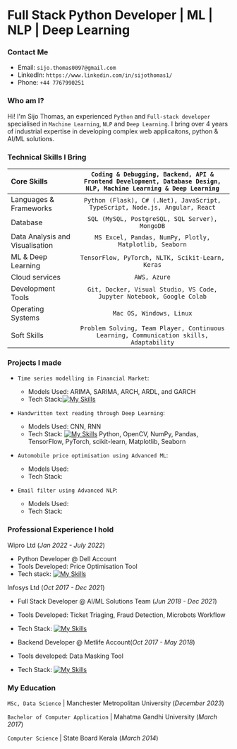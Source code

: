 # Full Stack Python Developer | ML | NLP | Deep Learning

### Contact Me

- Email: `sijo.thomas0097@gmail.com`
- LinkedIn: `https://www.linkedin.com/in/sijothomas1/`
- Phone: `+44 7767990251`


### Who am I?
Hi! I'm Sijo Thomas, an experienced `Python` and `Full-stack developer` specialised in `Machine Learning`, `NLP` and `Deep Learning`. I bring over 4 years of industrial expertise in developing complex web applicaitons, python & AI/ML solutions.


### Technical Skills I Bring

| Core Skills | `Coding & Debugging, Backend, API & Frontend Development, Database Design, NLP, Machine Learning & Deep Learning` |
| :--- | :---: |
| Languages & Frameworks | `Python (Flask), C# (.Net), JavaScript, TypeScript, Node.js, Angular, React` |
| Database | `SQL (MySQL, PostgreSQL, SQL Server), MongoDB`
| Data Analysis and Visualisation | `MS Excel, Pandas, NumPy, Plotly, Matplotlib, Seaborn`
| ML & Deep Learning | `TensorFlow, PyTorch, NLTK, Scikit-Learn, Keras`
| Cloud services | `AWS, Azure`
| Development Tools | `Git, Docker, Visual Studio, VS Code, Jupyter Notebook, Google Colab`
| Operating Systems | `Mac OS, Windows, Linux`
| Soft Skills | `Problem Solving, Team Player, Continuous Learning, Communication skills, Adaptability`


### Projects I made


- `Time series modelling in Financial Market`:
  -  Models Used: ARIMA, SARIMA, ARCH, ARDL, and GARCH
  -  Tech Stack:[![My Skills](https://skillicons.dev/icons?i=py,tensorflow,pytorch,matlab,sklearn,git,github,visualstudio,windows,stackoverflow)](https://skillicons.dev)


- `Handwritten text reading through Deep Learning`:
  - Models Used: CNN, RNN
  - Tech Stack: [![My Skills](https://skillicons.dev/icons?i=py,tensorflow,pytorch,matlab,sklearn,git,github,visualstudio,windows,stackoverflow)](https://skillicons.dev)
Python, OpenCV, NumPy, Pandas, TensorFlow, PyTorch, scikit-learn, Matplotlib, Seaborn


- `Automobile price optimisation using Advanced ML`:
  - Models Used:
  - Tech Stack:


- `Email filter using Advanced NLP`:
  - Models Used: 
  - Tech Stack: 


### Professional Experience I hold


Wipro Ltd (_Jan 2022 - July 2022_)
  - Python Developer @ Dell Account
  - Tools Developed: Price Optimisation Tool
  - Tech stack: [![My Skills](https://skillicons.dev/icons?i=py,tensorflow,pytorch,matlab,sklearn,mysql,postgres,azure,git,github,kubernetes,docker,postman,visualstudio,windows,stackoverflow)](https://skillicons.dev)


Infosys Ltd (_Oct 2017 - Dec 2021_)
  - Full Stack Developer @ AI/ML Solutions Team (_Jun 2018 - Dec 2021_)
  - Tools Developed: Ticket Triaging, Fraud Detection, Microbots Workflow
  - Tech Stack: [![My Skills](https://skillicons.dev/icons?i=angular,html,css,ts,py,flask,npm,java,tensorflow,pytorch,matlab,sklearn,mongodb,azure,github,git,docker,postman,anaconda,vscode,stackoverflow,windows)](https://skillicons.dev)


  - Backend Developer @ Metlife Account(_Oct 2017 - May 2018_)
  - Tools developed: Data Masking Tool
  - Tech Stack: [![My Skills](https://skillicons.dev/icons?i=angular,css,html,js,nodejs,spring,npm,git,github,stackoverflow,visualstudio,vscode,windows)](https://skillicons.dev)


### My Education


`MSc, Data Science` | Manchester Metropolitan University (_December 2023_)

`Bachelor of Computer Application` | Mahatma Gandhi University (_March 2017_)

`Computer Science` | State Board Kerala (_March 2014_)

  
